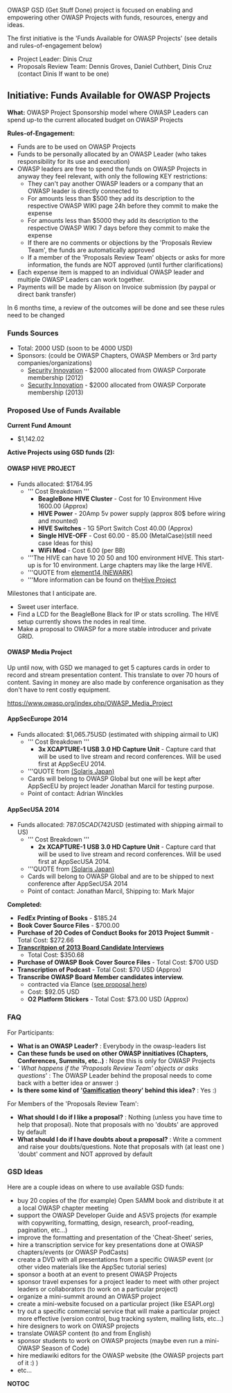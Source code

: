 OWASP GSD (Get Stuff Done) project is focused on enabling and empowering
other OWASP Projects with funds, resources, energy and ideas.

The first initiative is the 'Funds Available for OWASP Projects' (see
details and rules-of-engagement below)

  - Project Leader: Dinis Cruz
  - Proposals Review Team: Dennis Groves, Daniel Cuthbert, Dinis Cruz
    (contact Dinis If want to be one)

## Initiative: Funds Available for OWASP Projects

**What:** OWASP Project Sponsorship model where OWASP Leaders can spend
up-to the current allocated budget on OWASP Projects

**Rules-of-Engagement:**

  - Funds are to be used on OWASP Projects
  - Funds to be personally allocated by an OWASP Leader (who takes
    responsibility for its use and execution)
  - OWASP leaders are free to spend the funds on OWASP Projects in
    anyway they feel relevant, with only the following KEY restrictions:
      - They can't pay another OWASP leaders or a company that an OWASP
        leader is directly connected to
      - For amounts less than $500 they add its description to the
        respective OWASP WIKI page 24h before they commit to make the
        expense
      - For amounts less than $5000 they add its description to the
        respective OWASP WIKI 7 days before they commit to make the
        expense
      - If there are no comments or objections by the 'Proposals Review
        Team', the funds are automatically approved
      - If a member of the 'Proposals Review Team' objects or asks for
        more information, the funds are NOT approved (until further
        clarifications)
  - Each expense item is mapped to an individual OWASP leader and
    multiple OWASP Leaders can work together.
  - Payments will be made by Alison on Invoice submission (by paypal or
    direct bank transfer)

In 6 months time, a review of the outcomes will be done and see these
rules need to be changed

### Funds Sources

  - Total: 2000 USD (soon to be 4000 USD)
  - Sponsors: (could be OWASP Chapters, OWASP Members or 3rd party
    companies/organizations)
      - [Security Innovation](http://securityinnovation.com/) - $2000
        allocated from OWASP Corporate membership (2012)
      - [Security Innovation](http://securityinnovation.com/) - $2000
        allocated from OWASP Corporate membership (2013)

### Proposed Use of Funds Available

**Current Fund Amount**

  - $1,142.02

**Active Projects using GSD funds (2):**

#### **OWASP HIVE PROJECT**

  - Funds allocated: $1764.95
      - ''' Cost Breakdown '''
          - **BeagleBone HIVE Cluster** - Cost for 10 Environment Hive
            1600.00 (Approx)
          - **HIVE Power** - 20Amp 5v power supply (approx 80$ before
            wiring and mounted)
          - **HIVE Switches** - 1G 5Port Switch Cost 40.00 (Approx)
          - **Single HIVE-OFF** - Cost 60.00 - 85.00 (MetalCase)(still
            need case Ideas for this)
          - **WiFi Mod** - Cost 6.00 (per BB)
      - '''The HIVE can have 10 20 50 and 100 environment HIVE. This
        start-up is for 10 environment. Large chapters may like the
        large HIVE.
      - '''QUOTE from [element14
        (NEWARK)](https://www.newark.com/jsp/search/productdetail.jsp?sku=65W6016)
      - '''More information can be found on the[Hive
        Project](https://www.owasp.org/index.php/OWASP_Hive_Project)

Milestones that I anticipate are.

  - Sweet user interface.
  - Find a LCD for the BeagleBone Black for IP or stats scrolling. The
    HIVE setup currently shows the nodes in real time.
  - Make a proposal to OWASP for a more stable introducer and private
    GRID.

#### **OWASP Media Project**

Up until now, with GSD we managed to get 5 captures cards in order to
record and stream presentation content. This translate to over 70 hours
of content. Saving in money are also made by conference organisation as
they don't have to rent costly equipment.

<https://www.owasp.org/index.php/OWASP_Media_Project>

#### AppSecEurope 2014

  - Funds allocated: $1,065.75USD (estimated with shipping airmail to
    UK)
      - ''' Cost Breakdown '''
          - **3x XCAPTURE-1 USB 3.0 HD Capture Unit** - Capture card
            that will be used to live stream and record conferences.
            Will be used first at AppSecEU 2014.
      - '''QUOTE from [(Solaris
        Japan)](http://www.solarisjapan.com/xcapture-1-usb-3-0-hd-capture-unit/?setCurrencyId=1)
      - Cards will belong to OWASP Global but one will be kept after
        AppSecEU by project leader Jonathan Marcil for testing purpose.
      - Point of contact: Adrian Winckles

#### AppSecUSA 2014

  - Funds allocated: 787.05$CAD ($742USD (estimated with shipping
    airmail to US)
      - ''' Cost Breakdown '''
          - **2x XCAPTURE-1 USB 3.0 HD Capture Unit** - Capture card
            that will be used to live stream and record conferences.
            Will be used first at AppSecUSA 2014.
      - '''QUOTE from [(Solaris
        Japan)](http://solarisjapan.com/products/xcapture-1-usb-3-0-hd-capture-unit)
      - Cards will belong to OWASP Global and are to be shipped to next
        conference after AppSecUSA 2014
      - Point of contact: Jonathan Marcil, Shipping to: Mark Major

**Completed:**

  - **FedEx Printing of Books** - $185.24
  - **Book Cover Source Files** - $700.00
  - **Purchase of 20 Codes of Conduct Books for 2013 Project Summit** -
    Total Cost: $272.66
  - **[Transcritpion of 2013 Board Candidate
    Interviews](https://www.owasp.org/index.php/2013_Board_Elections)**
    - Total Cost: $350.68
  - **Purchase of OWASP Book Cover Source Files** - Total Cost: $700 USD
  - **Transcription of Podcast** - Total Cost: $70 USD (Approx)
  - **Transcribe OWASP Board Member candidates interview.**
      - contracted via Elance ([see proposal
        here](https://www.elance.com/j/transcribe-audio-interviews/33455435/))
      - Cost: $92.05 USD
      - **O2 Platform Stickers** - Total Cost: $73.00 USD (Approx)

### FAQ

For Participants:

  - **What is an OWASP Leader?** : Everybody in the owasp-leaders list
  - **Can these funds be used on other OWASP innitiatives (Chapters,
    Conferences, Summits, etc..)** : Nope this is only for OWASP
    Projects
  - *' What happens if the 'Proposals Review Team' objects or asks
    questions*' : The OWASP Leader behind the proposal needs to come
    back with a better idea or answer :)
  - **Is there some kind of
    '[Gamification](http://en.wikipedia.org/wiki/Gamification) theory'
    behind this idea?** : Yes :)

For Members of the 'Proposals Review Team':

  - **What should I do if I like a proposal?** : Nothing (unless you
    have time to help that proposal). Note that proposals with no
    'doubts' are approved by default
  - **What should I do if I have doubts about a proposal?** : Write a
    comment and raise your doubts/questions. Note that proposals with
    (at least one ) 'doubt' comment and NOT approved by default

### GSD Ideas

Here are a couple ideas on where to use available GSD funds:

  - buy 20 copies of the (for example) Open SAMM book and distribute it
    at a local OWASP chapter meeting
  - support the OWASP Developer Guide and ASVS projects (for example
    with copywriting, formatting, design, research, proof-reading,
    pagination, etc...)
  - improve the formatting and presentation of the 'Cheat-Sheet' series,
  - hire a transcription service for key presentations done at OWASP
    chapters/events (or OWASP PodCasts)
  - create a DVD with all presentations from a specific OWASP event (or
    other video materials like the AppSec tutorial series)
  - sponsor a booth at an event to present OWASP Projects
  - sponsor travel expenses for a project leader to meet with other
    project leaders or collaborators (to work on a particular project)
  - organize a mini-summit around an OWASP project
  - create a mini-website focused on a particular project (like
    ESAPI.org)
  - try out a specific commercial service that will make a particular
    project more effective (version control, bug tracking system,
    mailing lists, etc...)
  - hire designers to work on OWASP projects
  - translate OWASP content (to and from English)
  - sponsor students to work on OWASP projects (maybe even run a
    mini-OWASP Season of Code)
  - hire mediawiki editors for the OWASP website (the OWASP projects
    part of it :) )
  - etc...

__NOTOC__